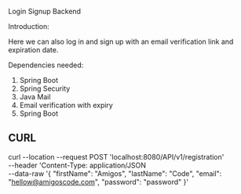 Login Signup Backend

Introduction:

Here we can also log in and sign up with an email verification link and expiration date.

Dependencies needed:
1. Spring Boot
2. Spring Security
3. Java Mail
4. Email verification with expiry
5. Spring Boot



CURL
--------------------------------------------------------------------
curl --location --request POST 'localhost:8080/API/v1/registration' \
--header 'Content-Type: application/JSON \
--data-raw '{
    "firstName": "Amigos",
    "lastName": "Code",
    "email": "hellow@amigoscode.com",
    "password": "password"
}'
